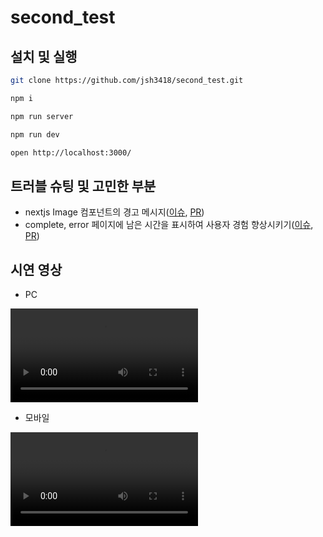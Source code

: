 # second_test

## 설치 및 실행

```bash
git clone https://github.com/jsh3418/second_test.git
```

```bash
npm i
```

```bash
npm run server
```

```bash
npm run dev
```

```bash
open http://localhost:3000/
```

## 트러블 슈팅 및 고민한 부분

- nextjs Image 컴포넌트의 경고 메시지([이슈](https://github.com/jsh3418/second_test/issues/5), [PR](https://github.com/jsh3418/second_test/pull/6))
- complete, error 페이지에 남은 시간을 표시하여 사용자 경험 향상시키기([이슈](https://github.com/jsh3418/second_test/issues/7), [PR](https://github.com/jsh3418/second_test/pull/8))

## 시연 영상

- PC

<video controls>
  <source src="https://github.com/jsh3418/second_test/assets/57666791/56d58cfb-a566-4bdd-bc89-407a473c5953">
</video>

- 모바일

<video controls>
  <source src="https://github.com/jsh3418/second_test/assets/57666791/03666b02-bec0-4163-8faa-8e2aa3170d77">
</video>
